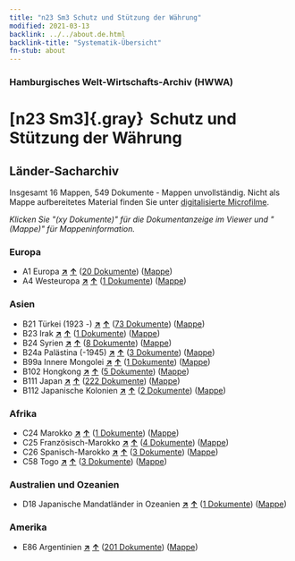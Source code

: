 ```yaml
---
title: "n23 Sm3 Schutz und Stützung der Währung"
modified: 2021-03-13
backlink: ../../about.de.html
backlink-title: "Systematik-Übersicht"
fn-stub: about
---
```


### Hamburgisches Welt-Wirtschafts-Archiv (HWWA)

# [n23 Sm3]{.gray}&#8201; Schutz und Stützung der Währung&#160; 







## Länder-Sacharchiv




Insgesamt 16 Mappen, 549 Dokumente - Mappen unvollständig.
Nicht als Mappe aufbereitetes Material finden Sie unter [digitalisierte Microfilme](/film/h1_sh.de.html).

_Klicken Sie "(xy Dokumente)" für die Dokumentanzeige im Viewer und "(Mappe)" für Mappeninformation._




### Europa

- A1 Europa [**&nearr;**](../../../geo/i/140892/about.de.html "Europa (alle Mappen)") [**&uarr;**](../../../geo/about.de.html#A1 "Ländersystematik") (<a href="https://pm20.zbw.eu/iiifview/folder/sh/140892,161805" title="über: Europa : Schutz und Stützung der Währung" target="_blank">20 Dokumente</a>) ([Mappe](../../../../folder/sh/1408xx/140892/1618xx/161805/about.de.html))
- A4 Westeuropa [**&nearr;**](../../../geo/i/140897/about.de.html "Westeuropa (alle Mappen)") [**&uarr;**](../../../geo/about.de.html#A4 "Ländersystematik") (<a href="https://pm20.zbw.eu/iiifview/folder/sh/140897,161805" title="über: Westeuropa : Schutz und Stützung der Währung" target="_blank">1 Dokumente</a>) ([Mappe](../../../../folder/sh/1408xx/140897/1618xx/161805/about.de.html))

### Asien

- B21 Türkei (1923 -) [**&nearr;**](../../../geo/i/141111/about.de.html "Türkei (1923 -) (alle Mappen)") [**&uarr;**](../../../geo/about.de.html#B21 "Ländersystematik") (<a href="https://pm20.zbw.eu/iiifview/folder/sh/141111,161805" title="über: Türkei (1923 -) : Schutz und Stützung der Währung" target="_blank">73 Dokumente</a>) ([Mappe](../../../../folder/sh/1411xx/141111/1618xx/161805/about.de.html))
- B23 Irak [**&nearr;**](../../../geo/i/141113/about.de.html "Irak (alle Mappen)") [**&uarr;**](../../../geo/about.de.html#B23 "Ländersystematik") (<a href="https://pm20.zbw.eu/iiifview/folder/sh/141113,161805" title="über: Irak : Schutz und Stützung der Währung" target="_blank">1 Dokumente</a>) ([Mappe](../../../../folder/sh/1411xx/141113/1618xx/161805/about.de.html))
- B24 Syrien [**&nearr;**](../../../geo/i/141114/about.de.html "Syrien (alle Mappen)") [**&uarr;**](../../../geo/about.de.html#B24 "Ländersystematik") (<a href="https://pm20.zbw.eu/iiifview/folder/sh/141114,161805" title="über: Syrien : Schutz und Stützung der Währung" target="_blank">8 Dokumente</a>) ([Mappe](../../../../folder/sh/1411xx/141114/1618xx/161805/about.de.html))
- B24a Palästina (-1945) [**&nearr;**](../../../geo/i/141115/about.de.html "Palästina (-1945) (alle Mappen)") [**&uarr;**](../../../geo/about.de.html#B24a "Ländersystematik") (<a href="https://pm20.zbw.eu/iiifview/folder/sh/141115,161805" title="über: Palästina (-1945) : Schutz und Stützung der Währung" target="_blank">3 Dokumente</a>) ([Mappe](../../../../folder/sh/1411xx/141115/1618xx/161805/about.de.html))
- B99a Innere Mongolei [**&nearr;**](../../../geo/i/141264/about.de.html "Innere Mongolei (alle Mappen)") [**&uarr;**](../../../geo/about.de.html#B99a "Ländersystematik") (<a href="https://pm20.zbw.eu/iiifview/folder/sh/141264,161805" title="über: Innere Mongolei : Schutz und Stützung der Währung" target="_blank">1 Dokumente</a>) ([Mappe](../../../../folder/sh/1412xx/141264/1618xx/161805/about.de.html))
- B102 Hongkong [**&nearr;**](../../../geo/i/141268/about.de.html "Hongkong (alle Mappen)") [**&uarr;**](../../../geo/about.de.html#B102 "Ländersystematik") (<a href="https://pm20.zbw.eu/iiifview/folder/sh/141268,161805" title="über: Hongkong : Schutz und Stützung der Währung" target="_blank">5 Dokumente</a>) ([Mappe](../../../../folder/sh/1412xx/141268/1618xx/161805/about.de.html))
- B111 Japan [**&nearr;**](../../../geo/i/141272/about.de.html "Japan (alle Mappen)") [**&uarr;**](../../../geo/about.de.html#B111 "Ländersystematik") (<a href="https://pm20.zbw.eu/iiifview/folder/sh/141272,161805" title="über: Japan : Schutz und Stützung der Währung" target="_blank">222 Dokumente</a>) ([Mappe](../../../../folder/sh/1412xx/141272/1618xx/161805/about.de.html))
- B112 Japanische Kolonien [**&nearr;**](../../../geo/i/141273/about.de.html "Japanische Kolonien (alle Mappen)") [**&uarr;**](../../../geo/about.de.html#B112 "Ländersystematik") (<a href="https://pm20.zbw.eu/iiifview/folder/sh/141273,161805" title="über: Japanische Kolonien : Schutz und Stützung der Währung" target="_blank">2 Dokumente</a>) ([Mappe](../../../../folder/sh/1412xx/141273/1618xx/161805/about.de.html))

### Afrika

- C24 Marokko [**&nearr;**](../../../geo/i/141356/about.de.html "Marokko (alle Mappen)") [**&uarr;**](../../../geo/about.de.html#C24 "Ländersystematik") (<a href="https://pm20.zbw.eu/iiifview/folder/sh/141356,161805" title="über: Marokko : Schutz und Stützung der Währung" target="_blank">1 Dokumente</a>) ([Mappe](../../../../folder/sh/1413xx/141356/1618xx/161805/about.de.html))
- C25 Französisch-Marokko [**&nearr;**](../../../geo/i/141358/about.de.html "Französisch-Marokko (alle Mappen)") [**&uarr;**](../../../geo/about.de.html#C25 "Ländersystematik") (<a href="https://pm20.zbw.eu/iiifview/folder/sh/141358,161805" title="über: Französisch-Marokko : Schutz und Stützung der Währung" target="_blank">4 Dokumente</a>) ([Mappe](../../../../folder/sh/1413xx/141358/1618xx/161805/about.de.html))
- C26 Spanisch-Marokko [**&nearr;**](../../../geo/i/141359/about.de.html "Spanisch-Marokko (alle Mappen)") [**&uarr;**](../../../geo/about.de.html#C26 "Ländersystematik") (<a href="https://pm20.zbw.eu/iiifview/folder/sh/141359,161805" title="über: Spanisch-Marokko : Schutz und Stützung der Währung" target="_blank">3 Dokumente</a>) ([Mappe](../../../../folder/sh/1413xx/141359/1618xx/161805/about.de.html))
- C58 Togo [**&nearr;**](../../../geo/i/141408/about.de.html "Togo (alle Mappen)") [**&uarr;**](../../../geo/about.de.html#C58 "Ländersystematik") (<a href="https://pm20.zbw.eu/iiifview/folder/sh/141408,161805" title="über: Togo : Schutz und Stützung der Währung" target="_blank">3 Dokumente</a>) ([Mappe](../../../../folder/sh/1414xx/141408/1618xx/161805/about.de.html))

### Australien und Ozeanien

- D18 Japanische Mandatländer in Ozeanien [**&nearr;**](../../../geo/i/141618/about.de.html "Japanische Mandatländer in Ozeanien (alle Mappen)") [**&uarr;**](../../../geo/about.de.html#D18 "Ländersystematik") (<a href="https://pm20.zbw.eu/iiifview/folder/sh/141618,161805" title="über: Japanische Mandatländer in Ozeanien : Schutz und Stützung der Währung" target="_blank">1 Dokumente</a>) ([Mappe](../../../../folder/sh/1416xx/141618/1618xx/161805/about.de.html))

### Amerika

- E86 Argentinien [**&nearr;**](../../../geo/i/141692/about.de.html "Argentinien (alle Mappen)") [**&uarr;**](../../../geo/about.de.html#E86 "Ländersystematik") (<a href="https://pm20.zbw.eu/iiifview/folder/sh/141692,161805" title="über: Argentinien : Schutz und Stützung der Währung" target="_blank">201 Dokumente</a>) ([Mappe](../../../../folder/sh/1416xx/141692/1618xx/161805/about.de.html))








